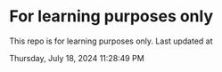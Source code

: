 # For learning purposes only
This repo is for learning purposes only.
Last updated at

Thursday, July 18, 2024 11:28:49 PM

